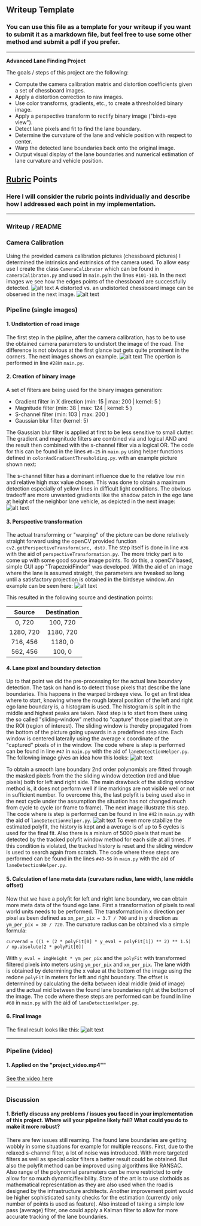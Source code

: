## Writeup Template

### You can use this file as a template for your writeup if you want to submit it as a markdown file, but feel free to use some other method and submit a pdf if you prefer.

---

**Advanced Lane Finding Project**

The goals / steps of this project are the following:

* Compute the camera calibration matrix and distortion coefficients given a set of chessboard images.
* Apply a distortion correction to raw images.
* Use color transforms, gradients, etc., to create a thresholded binary image.
* Apply a perspective transform to rectify binary image ("birds-eye view").
* Detect lane pixels and fit to find the lane boundary.
* Determine the curvature of the lane and vehicle position with respect to center.
* Warp the detected lane boundaries back onto the original image.
* Output visual display of the lane boundaries and numerical estimation of lane curvature and vehicle position.

[//]: # (Image References)

[image1]: ./reportImages/chessboardCorners_calibration12.jpg "Chessboard Points"
[image2]: ./reportImages/chessBoard_beforeAfter_distortion.png "Chessboard undistorted"
[image3]: ./reportImages/straightLine_beforeAfter_distortion.png "Straight line undistorted"
[image4]: ./reportImages/binaryImage.jpg "Binary Image"
[image5]: ./reportImages/trapezoidFinder.png "Trapezoid Finder"
[image6]: ./reportImages/slidingWindow.png "Sliding Windows"
[image7]: ./reportImages/trackedPolyfit.png "Tracked polyfit window"
[image8]: ./reportImages/finalImage.jpg "Final Image"


[video1]: test_videos_output/project_video.mp4 "Video"

## [Rubric](https://review.udacity.com/#!/rubrics/571/view) Points

### Here I will consider the rubric points individually and describe how I addressed each point in my implementation.  

---

### Writeup / README

### Camera Calibration
Using the provided camera calibration pictures (chessboard pictures) I determined the intrinsics and extrinsics of the camera used. To allow easy use I create the class `CameraCalibrator` which can be found in `cameraCalibraton.py` and used in `main.py`in the lines `#101-103`. In the next images we see how the edges points of the chessboard are successfully detected.
![alt text][image1]
A distorted vs. an undistorted chessboard image can be observed in the next image.
![alt text][image2]

### Pipeline (single images)

#### 1. Undistortion of road image
The first step in the pipline, after the camera calibration, has to be to use the obtained camera parameters to undistort the image of the road. The difference is not obvious at the first glance but gets quite prominent in the corners. The next images shows an example.
![alt text][image3]
The opertion is performed in line `#28`in `main.py`. 
#### 2. Creation of binary image
A set of filters are being used for the binary images generation:
* Gradient filter in X direction (min: 15 | max: 200 | kernel: 5 )
* Magnitude filter (min: 38 | max: 124 | kernel: 5 )
* S-channel filter (min: 103 | max: 200 )
* Gaussian blur filter (kernel: 5)

The Gaussian blur filter is applied at first to be less sensitive to small clutter. The gradient and magnitude filters are combined via and logical AND and the result then combined with the s-channel filter via a logical OR. The code for this can be found in the lines `#8-25` in `main.py` using helper functions defined in `colorAndGradientThresholding.py`. with an example picture shown next:

The s-channel filter has a dominant influence due to the relative low min and relative high max value chosen. This was done to obtain a maximum detection especially of yellow lines in difficult light conditions. The obvious tradeoff are more unwanted gradients like the shadow patch in the ego lane at height of the neighbor lane vehicle, as depicted in the next image:
![alt text][image4]
#### 3. Perspective transformation
The actual transforming or "warping" of the picture can be done relatively straight forward using the openCV provided function `cv2.getPerspectiveTransform(src, dst)`. The step itself is done in line `#36` with the aid of `perspectiveTransformation.py`. The more tricky part is to come up with some good source image points. To do this, a openCV based, simple GUI app "TrapezoidFinder" was developed. With the aid of an image where the lane is assumed straight, the parameters are tweaked so long until a satisfactory projection is obtained in the birdseye window. An example can be seen here:
![alt text][image5]

This resulted in the following source and destination points:

| Source        | Destination   | 
|:-------------:|:-------------:| 
| 0, 720       | 100, 720       | 
| 1280, 720    | 1180, 720      |
| 716, 456     | 1180, 0        |
| 562, 456     | 100, 0         |

#### 4. Lane pixel and boundary detection
Up to that point we did the pre-processing for the actual lane boundary detection. The task on hand is to detect those pixels that describe the lane boundaries. This happens in the warped birdseye view. To get an first idea where to start, knowing where the rough lateral position of the left and right ego lane boundary is, a histogram is used. The histogram is split in the middle and highest peaks are taken. Next step is to start from there using the so called "sliding-window" method to "capture" those pixel that are in the ROI (region of interest). The sliding window is thereby propagated from the bottom of the picture going upwards in a predefined step size. Each window is centered laterally using the average x coordinate of the "captured" pixels of in the window. The code where is step is performed can be found in line `#47` in `main.py` with the aid of `laneDetectionHelper.py`.
The following image gives an idea how this looks:
![alt text][image6]

To obtain a smooth lane boundary 2nd order polynomials are fitted through the masked pixels from the the sliding window detection (red and blue pixels) both for left and right side. The main drawback of the sliding window method is, it does not perform well if line markings are not visible well or not in sufficient number. To overcome this, the last polyfit is being used also in the next cycle under the assumption the situation has not changed much from cycle to cycle (or frame to frame). The next image illustrate this step. The code where is step is performed can be found in line `#42` in `main.py` with the aid of `laneDetectionHelper.py`.
![alt text][image7]
To even more stabilize the estimated polyfit, the history is kept and a average is of up to 5 cycles is used for the final fit. Also there is a minium of 5000 pixels that must be detected by the tracked polyfit window method for each side at all times. If this condition is violated, the tracked history is reset and the sliding window is used to search again from scratch. 
The code where these steps are performed can be found in the lines `#40-56` in `main.py` with the aid of `laneDetectionHelper.py`. 

#### 5. Calculation of lane meta data (curvature radius, lane width, lane middle offset)
Now that we have a polyfit for left and right lane boundary, we can obtain more meta data of the found ego lane. First a transformation of pixels to real world units needs to be performed. The transformation in x direction per pixel as been defined as `xm_per_pix = 3.7 / 700` and in y direction as `ym_per_pix = 30 / 720`. The curvature radius can be obtained via a simple formula:

 ```curverad = ((1 + (2 * polyFit[0] * y_eval + polyFit[1]) ** 2) ** 1.5) / np.absolute(2 * polyFit[0])```
 
With `y_eval = imgHeight * ym_per_pix` and the `polyFit` with transformed filtered pixels into meters using `ym_per_pix` and `xm_per_pix`.
The lane width is obtained by determining the x value at the bottom of the image using the redone `polyFit` in meters for left and right boundary. The offset is determined by calculating the delta between ideal middle (mid of image) and the actual mid between the found lane boundaries right at the bottom of the image.
The code where these steps are performed can be found in line `#60` in `main.py` with the aid of `laneDetectionHelper.py`. 

#### 6. Final image
The final result looks like this:
![alt text][image8]

---

### Pipeline (video)

#### 1. Applied on the "project_video.mp4""
[See the video here](test_videos_output/project_video.mp4)



---

### Discussion

#### 1. Briefly discuss any problems / issues you faced in your implementation of this project.  Where will your pipeline likely fail?  What could you do to make it more robust?

There are few issues still reaming. The found lane boundaries are getting wobbly in some situations for example for multiple reasons. First, due to the relaxed s-channel filter, a lot of noise was introduced. With more targeted filters as well as special color filters a better result could be obtained. But also the polyfit method can be improved using algorithms like RANSAC. Also range of the polynomial parameters can be more restricted to only allow for so much dynamic/flexibility. State of the art is to use clothoids as mathematical representation as they are also used when the road is designed by the infrastructure architects.
Another improvement point would be higher sophisticated sanity checks for the estimation (currently only number of points is used as feature). Also instead of taking a simple low pass (average) filter, one could apply a Kalman filter to allow for more accurate tracking of the lane boundaries.
